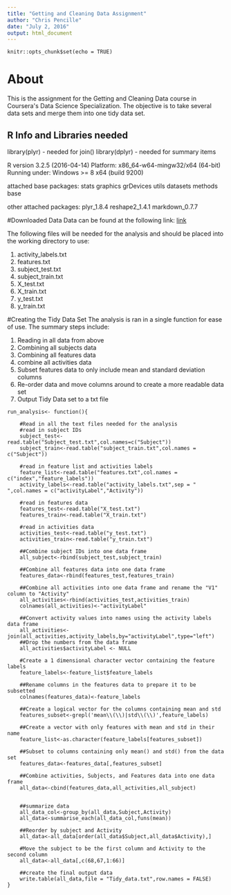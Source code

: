 ```yaml
---
title: "Getting and Cleaning Data Assignment"
author: "Chris Pencille"
date: "July 2, 2016"
output: html_document
---
```


```{r setup, include=FALSE}
knitr::opts_chunk$set(echo = TRUE)
```

# About
This is the assignment for the Getting and Cleaning Data course in Coursera's Data Science Specialization. The objective is to take several data sets and merge them into one tidy data set.



## R Info and Libraries needed
library(plyr) - needed for join()
library(dplyr) - needed for summary items

R version 3.2.5 (2016-04-14)
Platform: x86_64-w64-mingw32/x64 (64-bit)
Running under: Windows >= 8 x64 (build 9200)

attached base packages:
stats     graphics  grDevices   utils     datasets  methods base     

other attached packages:
plyr_1.8.4     reshape2_1.4.1   markdown_0.7.7

#Downloaded Data
Data can be found at the following link: [link](https://d396qusza40orc.cloudfront.net/getdata%2Fprojectfiles%2FUCI%20HAR%20Dataset.zip)

The following files will be needed for the analysis and should be placed into the working directory to use:
1. activity_labels.txt
2. features.txt
3. subject_test.txt
4. subject_train.txt
5. X_test.txt
6. X_train.txt
7. y_test.txt
8. y_train.txt

#Creating the Tidy Data Set
The analysis is ran in a single function for ease of use. The summary steps include:

1. Reading in all data from above
2. Combining all subjects data
3. Combining all features data
4. combine all activities data
5. Subset features data to only include mean and standard deviation columns
6. Re-order data and move columns around to create a more readable data set
7. Output Tidy Data set to a txt file

```{r eval=FALSE}
run_analysis<- function(){
    
    #Read in all the text files needed for the analysis
    #read in subject IDs
    subject_test<-read.table("Subject_test.txt",col.names=c("Subject"))
    subject_train<-read.table("subject_train.txt",col.names = c("Subject"))
    
    #read in feature list and activities labels
    feature_list<-read.table("features.txt",col.names = c("index","feature_labels"))
    activity_labels<-read.table("activity_labels.txt",sep = " ",col.names = c("activityLabel","Activity"))
    
    #read in features data
    features_test<-read.table("X_test.txt")
    features_train<-read.table("X_train.txt")
    
    #read in activities data
    activities_test<-read.table("y_test.txt")
    activities_train<-read.table("y_train.txt")
    
    ##Combine subject IDs into one data frame
    all_subject<-rbind(subject_test,subject_train)
    
    ##Combine all features data into one data frame
    features_data<-rbind(features_test,features_train)
    
    ##Combine all activities into one data frame and rename the "V1" column to "Activity"
    all_activities<-rbind(activities_test,activities_train)
    colnames(all_activities)<-"activityLabel"
    
    ##Convert activity values into names using the activity labels data frame
    all_activities<-join(all_activities,activity_labels,by="activityLabel",type="left")
    ##Drop the numbers from the data frame
    all_activities$activityLabel <- NULL
        
    #Create a 1 dimensional character vector containing the feature labels
    feature_labels<-feature_list$feature_labels
    
    ##Rename columns in the features data to prepare it to be subsetted
    colnames(features_data)<-feature_labels
    
    ##Create a logical vector for the columns containing mean and std 
    features_subset<-grepl('mean\\(\\)|std\\(\\)',feature_labels)
    
    ##Create a vector with only features with mean and std in their name
    feature_list<-as.character(feature_labels[features_subset])
    
    ##Subset to columns containing only mean() and std() from the data set
    features_data<-features_data[,features_subset]
    
    ##Combine activities, Subjects, and Features data into one data frame
    all_data<-cbind(features_data,all_activities,all_subject)
    

    ##summarize data
    all_data_col<-group_by(all_data,Subject,Activity)
    all_data<-summarise_each(all_data_col,funs(mean))
    
    ##Reorder by subject and Activity
    all_data<-all_data[order(all_data$Subject,all_data$Activity),]
    
    #Move the subject to be the first column and Activity to the second column
    all_data<-all_data[,c(68,67,1:66)]
    
    ##create the final output data
    write.table(all_data,file = "Tidy_data.txt",row.names = FALSE)
}
```